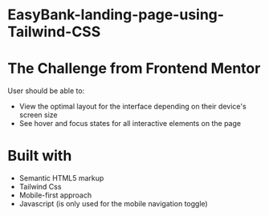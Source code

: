 # EasyBank-landing-page-using-Tailwind-CSS


# The Challenge from Frontend Mentor
User should be able to:
* View the optimal layout for the interface depending on their device's screen size
* See hover and focus states for all interactive elements on the page

# Built with
* Semantic HTML5 markup
* Tailwind Css
* Mobile-first approach
* Javascript (is only used for the mobile navigation toggle) 
